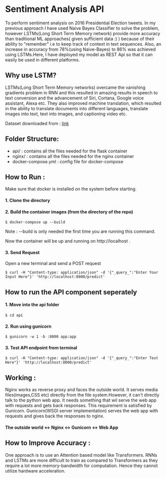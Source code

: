 # Sentiment Analysis API
To perform sentiment analysis on 2016 Presidential Election tweets.
In my previous approach I have used Naive Bayes Classifier to solve the problem, however LSTMs(Long Short Term Memory network)  provide more accuracy than traditional ML approaches( given sufficient data :) ) because of their ability to "remember" i.e to keep track of context in text sequences. Also, an increase in accuracy from 78%(using Naive-Bayes) to 86% was achieved using LSTMs.Here, I have deployed my model as REST Api so that it can easily be used in different platforms.
## Why use LSTM?

LSTMs(Long Short Term Memory networks) overcame the vanishing gradients problem in RNN and this resulted in amazing results in speech to text conversion and the advancement of Siri, Cortana, Google voice assistant, Alexa etc. 
They also improved machine translation, which resulted in the ability to translate documents into different languages, translate images into text, text into images, and captioning video etc.

Dataset downloaded from : [link](https://www.kaggle.com/crowdflower/first-gop-debate-twitter-sentiment#)

## Folder Structure:
-  api/   :  contains all the files needed for the flask container
-  nginx/  :   contains all the files needed for the nginx container
- docker-compose.yml  :  config file for docker-compose 

## How to Run : 
Make sure that docker is installed on the system before starting.
#### 1. Clone the directory
#### 2. Build the container images (from the directory of the repo) 
```
$ docker-compose up --build
```
Note : --build is only needed the first time you are running this command.

Now the container will be up and running on http://localhost .

#### 3. Send Request 
Open a new terminal and send a POST request
```
$ curl -H "Content-type: application/json" -d '{"_query_":"Enter Your Input Here"}' 'http://localhost:8000/predict'
```

## How to run the API component seperately
#### 1. Move into the api folder
```
$ cd api
```
#### 2. Run using gunicorn
```
$ gunicorn -w 1 -b :8000 app:app
```
#### 3. Test API endpoint from terminal
```
$ curl -H "Content-type: application/json" -d '{"_query_":"Enter Text Here"}' 'http://localhost:8000/predict'
```
## Working :
Nginx works as reverse proxy and faces the outside world. It serves media files(images,CSS etc) directly from the file system.However, it 
can't directly talk to the python web app. It needs something that wil serve the web app with requests and gets back responses. This requirement is satisfied by Gunicorn. Gunicorn(WSGI server implementation) serves the web app with requests and gives back the responses to nginx.

#### The outside world <-> Nginx <-> Gunicorn <-> Web App

## How to Improve Accuracy :
One approach is to use an Attention based model like Transformers. RNNs and LSTMs are more difficult to train as compared to Transformers
as they require a lot more memory-bandwidth for computation. Hence they cannot utilize hardware acceleration.
